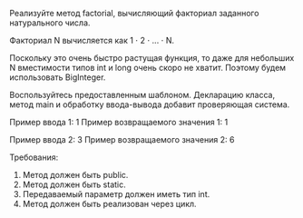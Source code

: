 Реализуйте метод factorial, вычисляющий факториал заданного натурального числа.

Факториал N вычисляется как 1 ⋅ 2 ⋅ ... ⋅ N.

Поскольку это очень быстро растущая функция, то даже для небольших N вместимости типов int и long очень скоро не хватит. Поэтому будем использовать BigInteger.

Воспользуйтесь предоставленным шаблоном. Декларацию класса, метод main и обработку ввода-вывода добавит проверяющая система.

Пример ввода 1: 1
Пример возвращаемого значения 1: 1

Пример ввода 2: 3
Пример возвращаемого значения 2: 6

Требования:
1. Метод должен быть public.
1. Метод должен быть static.
3. Передаваемый параметр должен иметь тип int.
4. Метод должен быть реализован через цикл.
